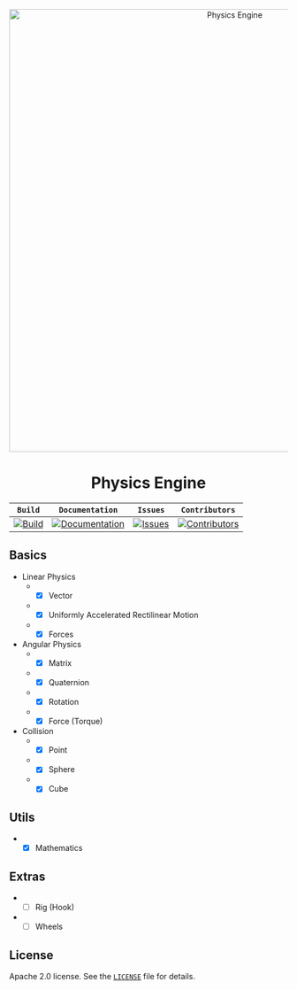 <div align="center">
	<div>
		<a href="https://github.com/marcelochaves95/PhysicsEngine">
			<img width="800" src="physics-engine.png" alt="Physics Engine">
		</a>
	</div>
	<div>
		<h1>Physics Engine</h1>
	</div>
</div>

| **`Build`** | **`Documentation`** | **`Issues`** | **`Contributors`** |
| --- | --- | --- | --- |
| [![Build](https://travis-ci.org/marcelochaves95/PhysicsEngine.svg?branch=master)](https://travis-ci.org/marcelochaves95/PhysicsEngine) | [![Documentation](https://img.shields.io/badge/docs-reference-blue.svg)](https://github.com/marcelochaves95/PhysicsEngine/wiki) | [![Issues](https://img.shields.io/github/issues/marcelochaves95/PhysicsEngine.svg)](https://github.com/marcelochaves95/PhysicsEngine/issues) | [![Contributors](https://img.shields.io/github/contributors/marcelochaves95/PhysicsEngine.svg)](https://github.com/marcelochaves95/PhysicsEngine/graphs/contributors)

## Basics
- Linear Physics
   - - [x] Vector
   - - [x] Uniformly Accelerated Rectilinear Motion
   - - [x] Forces

- Angular Physics
   - - [x] Matrix
   - - [x] Quaternion
   - - [x] Rotation
   - - [x] Force (Torque)

- Collision
   - - [x] Point
   - - [x] Sphere
   - - [x] Cube

## Utils
   - - [x] Mathematics
   
## Extras
   - - [ ] Rig (Hook)
   - - [ ] Wheels

## License
Apache 2.0 license. See the [`LICENSE`](LICENSE) file for details.
